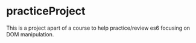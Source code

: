 # practiceProject

This is a project apart of a course to help practice/review es6 focusing on DOM manipulation. 



